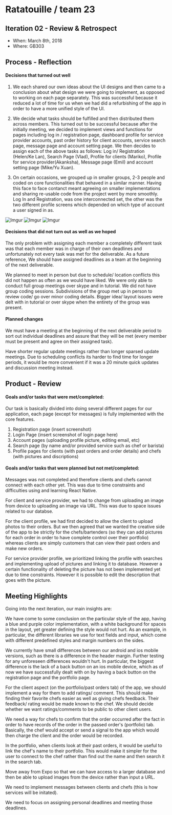 # Ratatouille / team 23

## Iteration 02 - Review & Retrospect

 * When: March 8th, 2018
 * Where: GB303

## Process - Reflection


#### Decisions that turned out well

 1. We each shared our own ideas about the UI designs and then came to a conclusion about what design we were going to implement, as opposed to working on each page separately. This was successful because it reduced a lot of time for us when we had did a refurbishing of the app in order to have a more unified style of the UI.
  
 2. We decide what tasks should be fulfilled and then distributed them across members. This turned out to be successful because after the initially meeting, we decided to implement views and functions for pages including log in / registration page, dashboard profile for service provider accounts, past order history for client accounts, service search page, message page and account setting page. We then decides to assign each of the above tasks as follows: Log in/ Registration (Helen/Ke Lan), Search Page (Vlad), Profile for clients (Mariko), Profile for service provider(Akanksha), Message page (Emil) and account setting page (Mike/Yu Xuan).
 
 3. On certain occasions, we grouped up in smaller groups, 2-3 people and coded on core functionalities that behaved in a similar manner. Having this face to face contanct meant agreeing on smaller implementations and sharing re-usable code from the project went by more smoothly. Log In and Registration, was one interconnected set, the other was the two different profile screens which depended on which type of account a user signed in as.
 
 ![Imgur](https://i.imgur.com/JjZu58y.png)
 ![Imgur](https://i.imgur.com/Qye8lwo.jpg)
 ![Imgur](https://i.imgur.com/kJnnRck.jpg)

#### Decisions that did not turn out as well as we hoped

The only problem with assigning each member a completely different task was that each member was in charge of their own deadlines and unfortunately not every task was met for the deliverable. As a future reference, We should have assigned deadlines as a team at the beginning of the next deliverable.

We planned to meet in person but due to schedule/ location conflicts this did not happen as often as we would have liked. We were only able to conduct full group meetings over skype and in tutorial. We did not have group coding sessions. Subdivisions of the group met up in person to review code/ go over minor coding details. Bigger idea/ layout issues were delt with in tutorial or over skype when the entirety of the group was present. 

#### Planned changes

We must have a meeting at the beginning of the next deliverable period to sort out individual deadlines and assure that they will be met (every member must be present and agree on their assigned task). 

Have shorter regular update meetings rather than longer sparsed update meetings. Due to scheduling conflicts its harder to find time for longer periods, it would be more convenient if it was a 20 minute quick updates and discussion meeting instead. 

## Product - Review

#### Goals and/or tasks that were met/completed:
 
  Our task is basically divided into doing several different pages for our application, each page (except for messages) is fully implemented with the core features.
 1. Registration page (insert screenshot)
 2. Login Page (insert screenshot of login page here)
 3. Account pages (uploading profile picture, editing email, etc)
 4. Search page (by name and/or provided service such as chef or barista)
 5. Profile pages for clients (with past orders and order details) and chefs (with pictures and discriptions)

#### Goals and/or tasks that were planned but not met/completed:

   Messages was not completed and therefore clients and chefs cannot connect with each other yet. This was due to time constraints and difficulties using and learning React Native. 

   For client and service provider, we had to change from uploading an image from device to uploading an image via URL. This was due to space issues related to our databse. 
   
   For the client profile, we had first decided to allow the client to upload photos to their orders. But we then agreed that we wanted the creative side of the app to be strictly for the chefs/bartenders (so they can add pictures for each order in order to have complete control over their portfolio) whereas clients are simply customers that can view their past orders and make new orders. 
   
   For service provider profile, we prioritized linking the profile with searches and implementing upload of pictures and linking it to database. However a certain functionality of deleting the picture has not been implemented yet due to time constraints. However it is possible to edit the description that goes with the picture.

## Meeting Highlights

Going into the next iteration, our main insights are:

 We have come to some conclusion on the particular style of the app, having a blue and purple color implementation, with a white background for spaces in the layout, yet greater defining the style would not hurt. As an example, in particular, the different libraries we use for text fields and input, which come with different predefined styles and margin numbers on the sides.
 
 We currently have small differences between our android and ios mobile versions, such as there is a difference in the header margin. Further testing for any unforeseen differences wouldn't hurt. In particular, the biggest difference is the lack of a back button on an ios mobile device, which as of now we have successfully dealt with on by having a back button on the registration page and the portfolio page.

 For the client aspect (on the portfolio/past orders tab) of the app, we should implement a way for them to add ratings/ comment. This should make finding their favorite chefs easier as well as giving chefs feedback. Their feedback/ rating would be made known to the chef. We should decide whether we want ratings/comments to be public to other client users. 

 We need a way for chefs to confirm that the order occurred after the fact in order to have records of the order in the passed order's (portfolio) tab. Basically, the chef would accept or send a signal to the app which would then charge the client and the order would be recorded. 

 In the portfolio, when clients look at their past orders, it would be useful to link the chef's name to their portfolio. This would make it simpler for the user to connect to the chef rather than find out the name and then search it in the search tab.
 
 Move away from Expo so that we can have access to a larger database and then be able to upload images from the device rather than input a URL. 

 We need to implement messages between clients and chefs (this is how services will be initated).

 We need to focus on assigning personal deadlines and meeting those deadlines. 
